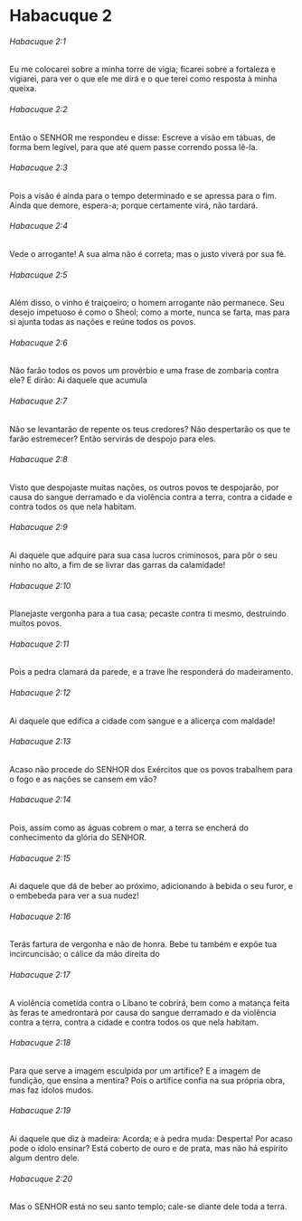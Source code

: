 # Habacuque 2

###### Habacuque 2:1

Eu me colocarei sobre a minha torre de vigia; ficarei sobre a fortaleza e vigiarei, para ver o que ele me dirá e o que terei como resposta à minha queixa.

###### Habacuque 2:2

Então o SENHOR me respondeu e disse: Escreve a visão em tábuas, de forma bem legível, para que até quem passe correndo possa lê-la.

###### Habacuque 2:3

Pois a visão é ainda para o tempo determinado e se apressa para o fim. Ainda que demore, espera-a; porque certamente virá, não tardará.

###### Habacuque 2:4

Vede o arrogante! A sua alma não é correta; mas o justo viverá por sua fé.

###### Habacuque 2:5

Além disso, o vinho é traiçoeiro; o homem arrogante não permanece. Seu desejo impetuoso é como o Sheol; como a morte, nunca se farta, mas para si ajunta todas as nações e reúne todos os povos.

###### Habacuque 2:6

Não farão todos os povos um provérbio e uma frase de zombaria contra ele? E dirão: Ai daquele que acumula

###### Habacuque 2:7

Não se levantarão de repente os teus credores? Não despertarão os que te farão estremecer? Então servirás de despojo para eles.

###### Habacuque 2:8

Visto que despojaste muitas nações, os outros povos te despojarão, por causa do sangue derramado e da violência contra a terra, contra a cidade e contra todos os que nela habitam.

###### Habacuque 2:9

Ai daquele que adquire para sua casa lucros criminosos, para pôr o seu ninho no alto, a fim de se livrar das garras da calamidade!

###### Habacuque 2:10

Planejaste vergonha para a tua casa; pecaste contra ti mesmo, destruindo muitos povos.

###### Habacuque 2:11

Pois a pedra clamará da parede, e a trave lhe responderá do madeiramento.

###### Habacuque 2:12

Ai daquele que edifica a cidade com sangue e a alicerça com maldade!

###### Habacuque 2:13

Acaso não procede do SENHOR dos Exércitos que os povos trabalhem para o fogo e as nações se cansem em vão?

###### Habacuque 2:14

Pois, assim como as águas cobrem o mar, a terra se encherá do conhecimento da glória do SENHOR.

###### Habacuque 2:15

Ai daquele que dá de beber ao próximo, adicionando à bebida o seu furor, e o embebeda para ver a sua nudez!

###### Habacuque 2:16

Terás fartura de vergonha e não de honra. Bebe tu também e expõe tua incircuncisão; o cálice da mão direita do

###### Habacuque 2:17

A violência cometida contra o Líbano te cobrirá, bem como a matança feita às feras te amedrontará por causa do sangue derramado e da violência contra a terra, contra a cidade e contra todos os que nela habitam.

###### Habacuque 2:18

Para que serve a imagem esculpida por um artífice? E a imagem de fundição, que ensina a mentira? Pois o artífice confia na sua própria obra, mas faz ídolos mudos.

###### Habacuque 2:19

Ai daquele que diz à madeira: Acorda; e à pedra muda: Desperta! Por acaso pode o ídolo ensinar? Está coberto de ouro e de prata, mas não há espírito algum dentro dele.

###### Habacuque 2:20

Mas o SENHOR está no seu santo templo; cale-se diante dele toda a terra.

